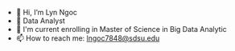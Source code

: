 - 👋 Hi, I’m Lyn Ngoc
- 👀 Data Analyst
- 🌱 I'm current enrolling in Master of Science in Big Data Analytic
- 📫 How to reach me: lngoc7848@sdsu.edu

<!---
lngoc/lngoc is a ✨ special ✨ repository because its `README.md` (this file) appears on your GitHub profile.
You can click the Preview link to take a look at your changes.
--->
